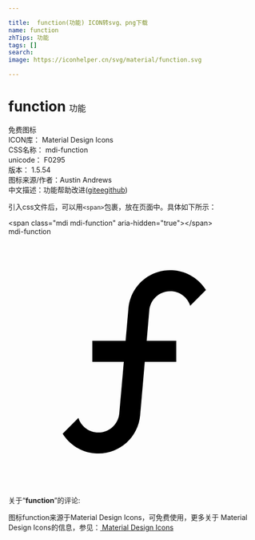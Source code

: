 ```yaml
---

title:  function(功能) ICON转svg、png下载
name: function
zhTips: 功能
tags: []
search: 
image: https://iconhelper.cn/svg/material/function.svg

---
```


# function  <small style="font-size: 60%;font-weight: 100">功能</small>


<div class="detail-page">
<p>
<span><span class="badge-success badge">免费图标</span> </span>
<br/>
<span>
ICON库：
<span class="badge-secondary badge">Material Design Icons</span> 
</span>
<br/>
<span>
CSS名称：
<span class="badge-secondary badge">mdi-function</span> 
</span>
<br/>
<span>
unicode：
<span class="badge-secondary badge">F0295</span> 
<copy-btn content='F0295' btn-title=""></copy-btn>
<copy-btn :content='String.fromCodePoint(parseInt("F0295", 16))' btn-title="复制U"></copy-btn>
</span>
<br/>
<span>
版本：
<span class="badge-secondary badge">1.5.54</span> 
</span>
<br/>
<span>图标来源/作者：<span class="badge-light badge">Austin Andrews</span></span> 
<br/>
<span class="zh-detail">中文描述：<span class="badge-primary badge">功能</span><span class="help-link"><span>帮助改进</span>(<a href="https://gitee.com/liuwave/icon-helper/edit/master/json/material/function.json" target="_blank" rel="noopener noreferrer">gitee</a><a href="https://github.com/liuwave/icon-helper/edit/master/json/material/function.json" target="_blank" rel="noopener noreferrer">github</a></span>)</span><br/>
</p>
</div>
<div class="alert alert-dark">
  <i class="mdi mdi-function mdi-48px"></i>
  <i class="mdi mdi-function mdi-36px"></i>
  <i class="mdi mdi-function mdi-24px"></i>
  <i class="mdi mdi-function mdi-18px"></i>
</div>
<div>
  <p>引入css文件后，可以用<code>&lt;span&gt;</code>包裹，放在页面中。具体如下所示：    
  </p>
  <div class="alert alert-primary" style="font-size: 14px">
    &lt;span class="mdi mdi-function" aria-hidden="true"&gt;&lt;/span&gt;
    <copy-btn content='<span class="mdi mdi-function" aria-hidden="true"></span>'></copy-btn>
  </div>
  <div class="alert alert-secondary">
    <i class="mdi mdi-function"
    style="font-size: 24px"
    aria-hidden="true"></i> mdi-function
    <copy-btn content="mdi-function" btn-title="复制图标名称"></copy-btn>
  </div>
</div>
<div id="svg" class="svg-wrap">
<svg xmlns="http://www.w3.org/2000/svg" viewBox="0 0 24 24"><path d="M15.6,5.29C14.5,5.19 13.53,6 13.43,7.11L13.18,10H16V12H13L12.56,17.07C12.37,19.27 10.43,20.9 8.23,20.7C6.92,20.59 5.82,19.86 5.17,18.83L6.67,17.33C6.91,18.07 7.57,18.64 8.4,18.71C9.5,18.81 10.47,18 10.57,16.89L11,12H8V10H11.17L11.44,6.93C11.63,4.73 13.57,3.1 15.77,3.3C17.08,3.41 18.18,4.14 18.83,5.17L17.33,6.67C17.09,5.93 16.43,5.36 15.6,5.29Z" /></svg>
</div>
<detail full-name='mdi-function'></detail>
<div class="icon-detail__container">
<p>关于“<b>function</b>”的评论:</p>
</div>
<Vssue title="关于“function”的评论" />    
<div><p>图标function来源于Material Design Icons，可免费使用，更多关于 Material Design Icons的信息，参见：<a target="_blank" href="https://iconhelper.cn/material.html"> Material Design Icons</a>
</p></div>
